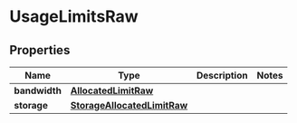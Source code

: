 
# UsageLimitsRaw

## Properties
Name | Type | Description | Notes
------------ | ------------- | ------------- | -------------
**bandwidth** | [**AllocatedLimitRaw**](AllocatedLimitRaw.md) |  | 
**storage** | [**StorageAllocatedLimitRaw**](StorageAllocatedLimitRaw.md) |  | 



